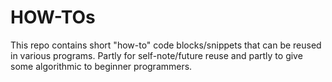 # HOW-TOs
This repo contains short "how-to" code blocks/snippets that can be reused in various programs. Partly for self-note/future reuse and partly to give some algorithmic to beginner programmers.
